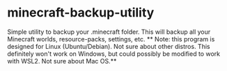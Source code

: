 # minecraft-backup-utility
Simple utility to backup your .minecraft folder. This will backup all your Minecraft worlds, resource-packs, settings, etc.
** Note: this program is designed for Linux (Ubuntu/Debian). Not sure about other distros. This definitely won't work on Windows, but could possibly be modified to work with WSL2. Not sure about Mac OS.**
